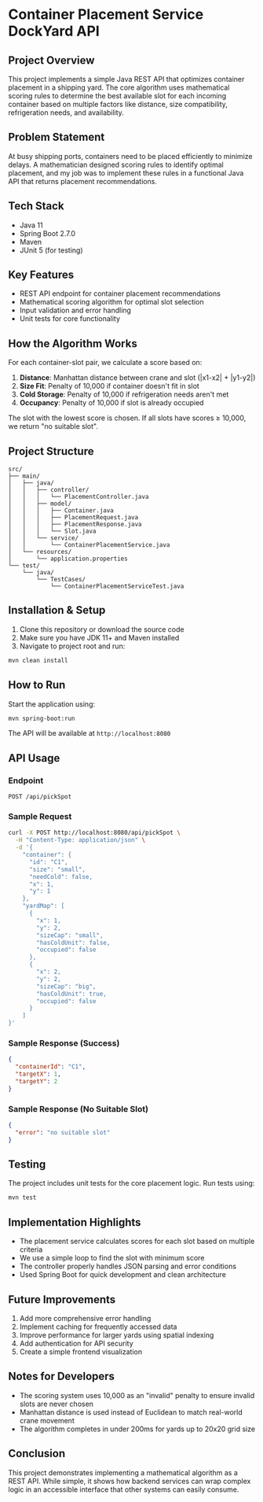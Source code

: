 # Container Placement Service DockYard API

## Project Overview
This project implements a simple Java REST API that optimizes container placement in a shipping yard. The core algorithm uses mathematical scoring rules to determine the best available slot for each incoming container based on multiple factors like distance, size compatibility, refrigeration needs, and availability.

## Problem Statement
At busy shipping ports, containers need to be placed efficiently to minimize delays. A mathematician designed scoring rules to identify optimal placement, and my job was to implement these rules in a functional Java API that returns placement recommendations.

## Tech Stack
- Java 11
- Spring Boot 2.7.0
- Maven
- JUnit 5 (for testing)

## Key Features
- REST API endpoint for container placement recommendations
- Mathematical scoring algorithm for optimal slot selection
- Input validation and error handling
- Unit tests for core functionality

## How the Algorithm Works
For each container-slot pair, we calculate a score based on:

1. **Distance**: Manhattan distance between crane and slot (|x1-x2| + |y1-y2|)
2. **Size Fit**: Penalty of 10,000 if container doesn't fit in slot
3. **Cold Storage**: Penalty of 10,000 if refrigeration needs aren't met
4. **Occupancy**: Penalty of 10,000 if slot is already occupied

The slot with the lowest score is chosen. If all slots have scores ≥ 10,000, we return "no suitable slot".

## Project Structure
```
src/
├── main/
│   ├── java/
│   │   ├── controller/
│   │   │   └── PlacementController.java
│   │   ├── model/
│   │   │   ├── Container.java
│   │   │   ├── PlacementRequest.java
│   │   │   ├── PlacementResponse.java
│   │   │   └── Slot.java
│   │   └── service/
│   │       └── ContainerPlacementService.java
│   └── resources/
│       └── application.properties
└── test/
    └── java/
        └── TestCases/
            └── ContainerPlacementServiceTest.java
```

## Installation & Setup
1. Clone this repository or download the source code
2. Make sure you have JDK 11+ and Maven installed
3. Navigate to project root and run:
```bash
mvn clean install
```

## How to Run
Start the application using:
```bash
mvn spring-boot:run
```
The API will be available at `http://localhost:8080`

## API Usage
### Endpoint
`POST /api/pickSpot`

### Sample Request
```bash
curl -X POST http://localhost:8080/api/pickSpot \
  -H "Content-Type: application/json" \
  -d '{
    "container": {
      "id": "C1",
      "size": "small", 
      "needCold": false,
      "x": 1, 
      "y": 1
    },
    "yardMap": [
      { 
        "x": 1,
        "y": 2, 
        "sizeCap": "small",
        "hasColdUnit": false,
        "occupied": false 
      },
      { 
        "x": 2,
        "y": 2, 
        "sizeCap": "big", 
        "hasColdUnit": true, 
        "occupied": false 
      }
    ]
}'
```

### Sample Response (Success)
```json
{
  "containerId": "C1",
  "targetX": 1,
  "targetY": 2
}
```

### Sample Response (No Suitable Slot)
```json
{
  "error": "no suitable slot"
}
```

## Testing
The project includes unit tests for the core placement logic. Run tests using:
```bash
mvn test
```

## Implementation Highlights
- The placement service calculates scores for each slot based on multiple criteria
- We use a simple loop to find the slot with minimum score
- The controller properly handles JSON parsing and error conditions
- Used Spring Boot for quick development and clean architecture

## Future Improvements
1. Add more comprehensive error handling
2. Implement caching for frequently accessed data
3. Improve performance for larger yards using spatial indexing
4. Add authentication for API security
5. Create a simple frontend visualization

## Notes for Developers
- The scoring system uses 10,000 as an "invalid" penalty to ensure invalid slots are never chosen
- Manhattan distance is used instead of Euclidean to match real-world crane movement
- The algorithm completes in under 200ms for yards up to 20x20 grid size

## Conclusion
This project demonstrates implementing a mathematical algorithm as a REST API. While simple, it shows how backend services can wrap complex logic in an accessible interface that other systems can easily consume.
